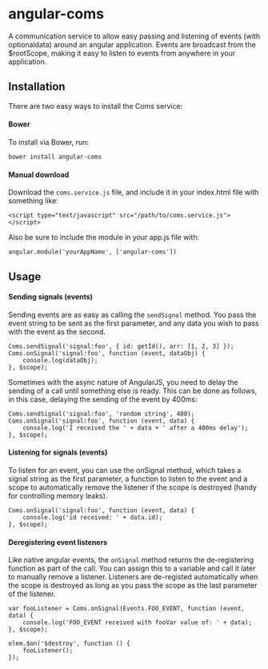 angular-coms
============

A communication service to allow easy passing and listening of events (with optionaldata) around an angular application. Events are broadcast from the $rootScope, making it easy to listen to events from anywhere in your application.

## Installation

There are two easy ways to install the Coms service:

#### Bower

To install via Bower, run:

    bower install angular-coms

#### Manual download

Download the `coms.service.js` file, and include it in your index.html file with something like:

    <script type="text/javascript" src="/path/to/coms.service.js"></script>

Also be sure to include the module in your app.js file with:

    angular.module('yourAppName', ['angular-coms'])

## Usage

#### Sending signals (events)

Sending events are as easy as calling the `sendSignal` method. You pass the event string to be sent as the first parameter, and any data you wish to pass with the event as the second.

    Coms.sendSignal('signal:foo', { id: getId(), arr: [1, 2, 3] });
    Coms.onSignal('signal:foo', function (event, dataObj) {
        console.log(dataObj);
    }, $scope);

Sometimes with the async nature of AngularJS, you need to delay the sending of a call until something else is ready. This can be done as follows, in this case, delaying the sending of the event by 400ms:

    Coms.sendSignal('signal:foo', 'random string', 400);
    Coms.onSignal('signal:foo', function (event, data) {
        console.log('I received the ' + data + ' after a 400ms delay');
    }, $scope);

#### Listening for signals (events)

To listen for an event, you can use the onSignal method, which takes a signal string as the first parameter, a function to listen to the event and a scope to automatically remove the listener if the scope is destroyed (handy for controlling memory leaks).

    Coms.onSignal('signal:foo', function (event, data) {
        console.log('id received: ' + data.id);
    }, $scope);

#### Deregistering event listeners

Like native angular events, the `onSignal` method returns the de-registering function as part of the call. You can assign this to a variable and call it later to manually remove a listener. Listeners are de-registed automatically when the scope is destroyed as long as you pass the scope as the last parameter of the listener.

    var fooListener = Coms.onSignal(Events.FOO_EVENT, function (event, data) {
        console.log('FOO_EVENT received with fooVar value of: ' + data);
    }, $scope);

    elem.$on('$destroy', function () {
        fooListener();
    });
